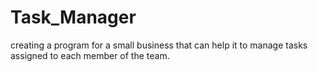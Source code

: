 # Task_Manager
creating a program for a small business that can help it to manage tasks assigned to each member of the team.
